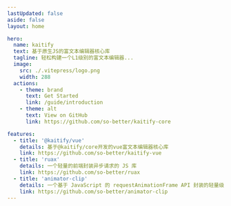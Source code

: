 ```yaml
---
lastUpdated: false
aside: false
layout: home

hero:
  name: kaitify
  text: 基于原生JS的富文本编辑器核心库
  tagline: 轻松构建一个L1级别的富文本编辑器...
  image:
    src: ./.vitepress/logo.png
    width: 288
  actions:
    - theme: brand
      text: Get Started
      link: /guide/introduction
    - theme: alt
      text: View on GitHub
      link: https://github.com/so-better/kaitify-core

features:
  - title: '@kaitify/vue'
    details: 基于@kaitify/core开发的vue富文本编辑器核心库
    link: https://github.com/so-better/kaitify-vue
  - title: 'ruax'
    details: 一个轻量的前端封装异步请求的 JS 库
    link: https://github.com/so-better/ruax
  - title: 'animator-clip'
    details: 一个基于 JavaScript 的 requestAnimationFrame API 封装的轻量级 JS 动画插件
    link: https://github.com/so-better/animator-clip
---
```

